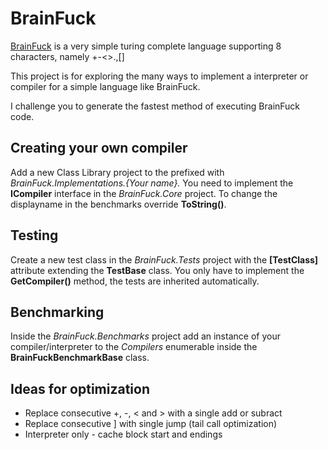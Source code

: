 # BrainFuck

[BrainFuck](https://en.wikipedia.org/wiki/Brainfuck) is a very simple turing complete language supporting 8 characters, namely +-<>.,[]

This project is for exploring the many ways to implement a interpreter or compiler for a simple language like BrainFuck.

I challenge you to generate the fastest method of executing BrainFuck code.

## Creating your own compiler
Add a new Class Library project to the prefixed with _BrainFuck.Implementations.{Your name}._ You need to implement the __ICompiler__ interface in the _BrainFuck.Core_ project. To change the displayname in the benchmarks override __ToString()__.

## Testing
Create a new test class in the _BrainFuck.Tests_ project with the __[TestClass]__ attribute extending the __TestBase__ class. You only have to implement the __GetCompiler()__ method, the tests are inherited automatically.

## Benchmarking
Inside the _BrainFuck.Benchmarks_ project add an instance of your compiler/interpreter to the _Compilers_ enumerable inside the __BrainFuckBenchmarkBase__ class. 

## Ideas for optimization
- Replace consecutive +, -, < and > with a single add or subract
- Replace consecutive ] with single jump (tail call optimization)
- Interpreter only - cache block start and endings